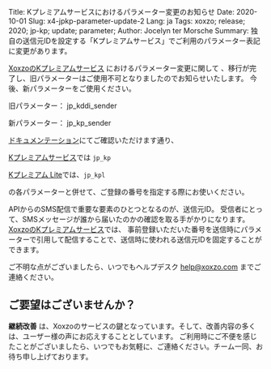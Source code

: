 Title: Kプレミアムサービスにおけるパラメーター変更のお知らせ
Date: 2020-10-01
Slug: x4-jpkp-parameter-update-2
Lang: ja
Tags: xoxzo; release; 2020; jp-kp; update; parameter;
Author: Jocelyn ter Morsche
Summary: 独自の送信元IDを設定する「Kプレミアムサービス」でご利用のパラメーター表記に変更があります。

[XoxzoのKプレミアムサービス](https://help.xoxzo.com/ja/xoxzo-cloud-telephony/articles/the-k-premium-service/)
におけるパラメーター変更に関して 、移行が完了し、旧パラメーターはご使用不可となりましたのでお知らせいたします。 今後、新パラメーターをご使用ください。

旧パラメーター： jp_kddi_sender

新パラメーター： jp_kp_sender


[ドキュメンテーション](https://docs.xoxzo.com/ja/sms.html#jp-specific-optional-parameters)にてご確認いただけます通り、

[Kプレミアムサービス](https://help.xoxzo.com/ja/xoxzo-cloud-telephony/articles/the-k-premium-service/)では `jp_kp` 

[Kプレミアム Lite](https://help.xoxzo.com/ja/xoxzo-cloud-telephony/articles/the-k-premium-lite/)では、`jp_kpl` 


の各パラメーターと併せて、ご登録の番号を指定する際にお使いください。

APIからのSMS配信で重要な要素のひとつとなるのが、送信元ID。 受信者にとって、SMSメッセージが誰から届いたのかの確認を取る手がかりになります。
[XoxzoのKプレミアムサービス](https://help.xoxzo.com/ja/xoxzo-cloud-telephony/articles/the-k-premium-service/)では、 
事前登録いただいた番号を送信時にパラメーターで引用して配信することで、送信時に使われる送信元IDを固定することができます。

ご不明な点がございましたら、いつでもヘルプデスク help@xoxzo.com までご連絡ください。

## ご要望はございませんか？

**継続改善** は、Xoxzoのサービスの鍵となっています。そして、改善内容の多くは、ユーザー様の声にお応えすることとしています。
ご利用時にご不便を感じたことがございましたら、いつでもお気軽に、ご連絡ください。チーム一同、お待ち申し上げております。
